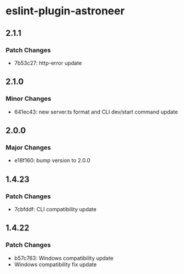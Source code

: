 # eslint-plugin-astroneer

## 2.1.1

### Patch Changes

- 7b53c27: http-error update

## 2.1.0

### Minor Changes

- 641ec43: new server.ts format and CLI dev/start command update

## 2.0.0

### Major Changes

- e18f160: bump version to 2.0.0

## 1.4.23

### Patch Changes

- 7cbfddf: CLI compatibility update

## 1.4.22

### Patch Changes

- b57c763: Windows compatibility update
- Windows compatibility fix update
